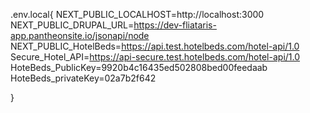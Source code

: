 .env.local{
NEXT_PUBLIC_LOCALHOST=http://localhost:3000
NEXT_PUBLIC_DRUPAL_URL=https://dev-fliataris-app.pantheonsite.io/jsonapi/node
NEXT_PUBLIC_HotelBeds=https://api.test.hotelbeds.com/hotel-api/1.0
Secure_Hotel_API=https://api-secure.test.hotelbeds.com/hotel-api/1.0
HoteBeds_PublicKey=9920b4c16435ed502808bed00feedaab
HoteBeds_privateKey=02a7b2f642

}
